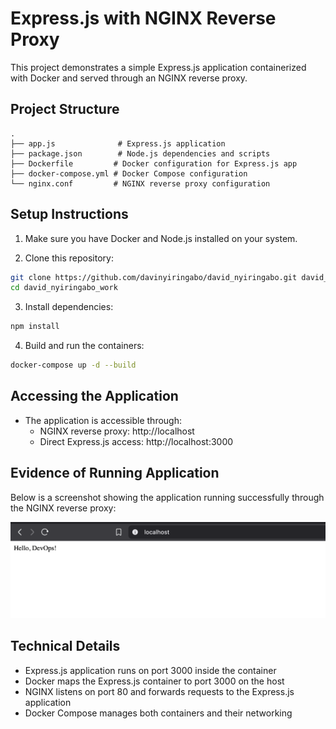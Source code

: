 # Express.js with NGINX Reverse Proxy

This project demonstrates a simple Express.js application containerized with Docker and served through an NGINX reverse proxy.

## Project Structure

```
.
├── app.js              # Express.js application
├── package.json        # Node.js dependencies and scripts
├── Dockerfile         # Docker configuration for Express.js app
├── docker-compose.yml # Docker Compose configuration
└── nginx.conf         # NGINX reverse proxy configuration
```

## Setup Instructions

1. Make sure you have Docker and Node.js installed on your system.

2. Clone this repository:
```bash
git clone https://github.com/davinyiringabo/david_nyiringabo.git david_nyiringabo_work
cd david_nyiringabo_work
```

3. Install dependencies:
```bash
npm install
```

4. Build and run the containers:
```bash
docker-compose up -d --build
```

## Accessing the Application

- The application is accessible through:
  - NGINX reverse proxy: http://localhost
  - Direct Express.js access: http://localhost:3000

## Evidence of Running Application

Below is a screenshot showing the application running successfully through the NGINX reverse proxy:

![Application Output](./image.png)

## Technical Details

- Express.js application runs on port 3000 inside the container
- Docker maps the Express.js container to port 3000 on the host
- NGINX listens on port 80 and forwards requests to the Express.js application
- Docker Compose manages both containers and their networking 
